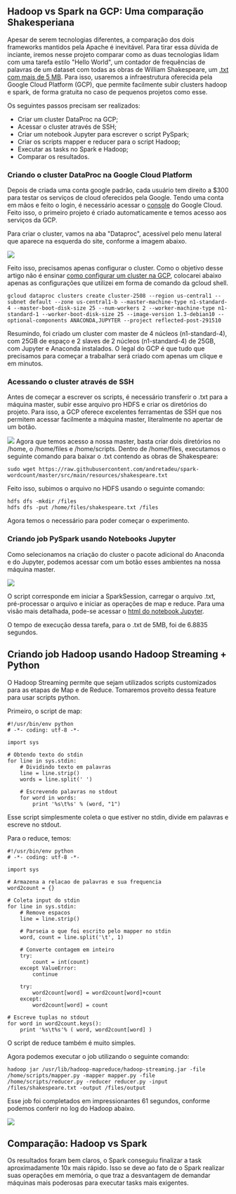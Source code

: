 ## Hadoop vs Spark na GCP: Uma comparação Shakesperiana

Apesar de serem tecnologias diferentes, a comparação dos dois frameworks mantidos pela Apache é inevitável. Para tirar essa dúvida de inciante, iremos nesse projeto comparar como as duas tecnologias lidam com uma tarefa estilo "Hello World", um contador de frequências de palavras de um 
dataset com todas as obras de William Shakespeare, um [.txt com mais de 5 MB](https://www.kaggle.com/kewagbln/shakespeare-word-count-with-spark-python?select=t8.shakespeare.txt). Para isso, usaremos a infraestrutura oferecida pela Google Cloud Platform (GCP), que permite facilmente subir clusters hadoop e spark, de forma gratuita no caso de pequenos projetos como esse.

Os seguintes passos precisam ser realizados:

* Criar um cluster DataProc na GCP;
* Acessar o cluster através de SSH;
* Criar um notebook Jupyter para escrever o script PySpark;
* Criar os scripts mapper e reducer para o script Hadoop;
* Executar as tasks no Spark e Hadoop;
* Comparar os resultados.

### Criando o cluster DataProc na Google Cloud Platform

Depois de criada uma conta google padrão, cada usuário tem direito a $300 para testar os serviços de cloud oferecidos pela Google. Tendo uma conta em mãos e feito o login, é necessário acessar o [console](https://cloud.google.com/cloud-console) do Google Cloud. Feito isso, o primeiro projeto é criado automaticamente e temos acesso aos serviços da GCP.

Para criar o cluster, vamos na aba "Dataproc", acessível pelo menu lateral que aparece na esquerda do site, conforme a imagem abaixo.

![](imgs/sc1.png)

Feito isso, precisamos apenas configurar o cluster. Como o objetivo desse artigo não é ensinar [como configurar um cluster na GCP](https://www.youtube.com/watch?v=6DD-vBdJJxk&t=602s&ab_channel=LearningJournal), colocarei abaixo apenas as configurações que utilizei em forma de comando da gcloud shell.

```
gcloud dataproc clusters create cluster-2508 --region us-central1 --subnet default --zone us-central1-b --master-machine-type n1-standard-4 --master-boot-disk-size 25 --num-workers 2 --worker-machine-type n1-standard-1 --worker-boot-disk-size 25 --image-version 1.3-debian10 --optional-components ANACONDA,JUPYTER --project reflected-post-291510

```

Resumindo, foi criado um cluster com master de 4 núcleos (n1-standard-4), com 25GB de espaço e 2 slaves de 2 núcleos (n1-standard-4) de 25GB, com Jupyter e Anaconda instalados.
O legal do GCP é que tudo que precisamos para começar a trabalhar será criado com apenas um clique e em minutos.

### Acessando o cluster através de SSH

Antes de começar a escrever os scripts, é necessário transferir o .txt para a máquina master, subir esse arquivo pro HDFS e criar os diretórios do projeto. Para isso, a GCP oferece excelentes ferramentas de SSH que nos permitem acessar facilmente a máquina master, literalmente no apertar de um botão.

![](imgs/sc2.png)
Agora que temos acesso a nossa master, basta criar dois diretórios no /home, o /home/files e /home/scripts. Dentro de /home/files, executamos o seguinte comando para baixar o .txt contendo as obras de Shakespeare:

```
sudo wget https://raw.githubusercontent.com/andretadeu/spark-wordcount/master/src/main/resources/shakespeare.txt

```
Feito isso, subimos o arquivo no HDFS usando o seguinte comando:

```
hdfs dfs -mkdir /files
hdfs dfs -put /home/files/shakespeare.txt /files
```

Agora temos o necessário para poder começar o experimento.

### Criando job PySpark usando Notebooks Jupyter

Como selecionamos na criação do cluster o pacote adicional do Anaconda e do Jupyter, podemos acessar com um botão esses ambientes na nossa máquina master. 

![](imgs/sc3.png)

O script corresponde em iniciar a SparkSession, carregar o arquivo .txt, pré-processar o arquivo e iniciar as operações de map e reduce. Para uma visão mais detalhada, pode-se acessar o [html do notebook Jupyter](https://github.com/matheusferreira195/hadoop-spark-word-counter/blob/main/resources/SparkJob.html).

O tempo de execução dessa tarefa, para o .txt de 5MB, foi de 6.8835 segundos.

## Criando job Hadoop usando Hadoop Streaming + Python

O Hadoop Streaming permite que sejam utilizados scripts customizados para as etapas de Map e de Reduce. Tomaremos proveito dessa feature para usar scripts python.

Primeiro, o script de map:

```
#!/usr/bin/env python
# -*- coding: utf-8 -*-

import sys
 
# Obtendo texto do stdin
for line in sys.stdin:
    # Dividindo texto em palavras
    line = line.strip()
    words = line.split(' ')

    # Escrevendo palavras no stdout
    for word in words: 
        print '%s\t%s' % (word, "1")

```
Esse script simplesmente coleta o que estiver no stdin, divide em palavras e escreve no stdout.

Para o reduce, temos:

```
#!/usr/bin/env python
# -*- coding: utf-8 -*-

import sys
 
# Armazena a relacao de palavras e sua frequencia
word2count = {}
 
# Coleta input do stdin
for line in sys.stdin:
    # Remove espacos
    line = line.strip()

    # Parseia o que foi escrito pelo mapper no stdin
    word, count = line.split('\t', 1)
    
    # Converte contagem em inteiro
    try:
        count = int(count)
    except ValueError:
        continue

    try:
        word2count[word] = word2count[word]+count
    except:
        word2count[word] = count
 
# Escreve tuplas no stdout
for word in word2count.keys():
    print '%s\t%s'% ( word, word2count[word] )
```
O script de reduce também é muito simples.

Agora podemos executar o job utilizando o seguinte comando:

```
hadoop jar /usr/lib/hadoop-mapreduce/hadoop-streaming.jar -file /home/scripts/mapper.py -mapper mapper.py -file /home/scripts/reducer.py -reducer reducer.py -input /files/shakespeare.txt -output /files/output
```
Esse job foi completados em impressionantes 61 segundos, conforme podemos conferir no log do Hadoop abaixo.

![](imgs/sc4.png)

## Comparação: Hadoop vs Spark

Os resultados foram bem claros, o Spark conseguiu finalizar a task aproximadamente 10x mais rápido. Isso se deve ao fato de o Spark realizar suas operações em memória, o que traz a desvantagem de demandar máquinas mais poderosas para executar tasks mais exigentes.
